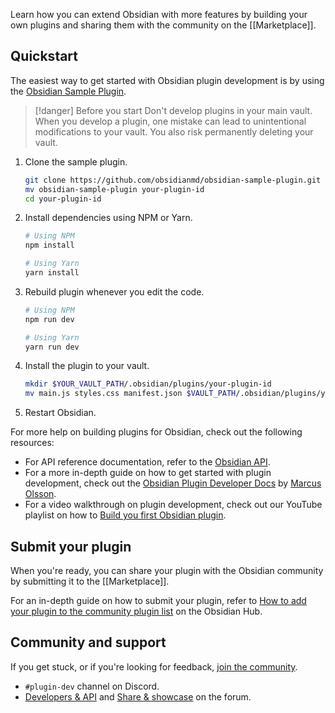 Learn how you can extend Obsidian with more features by building your own plugins and sharing them with the community on the [[Marketplace]].

## Quickstart

The easiest way to get started with Obsidian plugin development is by using the [Obsidian Sample Plugin](https://github.com/obsidianmd/obsidian-sample-plugin).

> [!danger] Before you start
> Don't develop plugins in your main vault. When you develop a plugin, one mistake can lead to unintentional modifications to your vault. You also risk permanently deleting your vault.

1. Clone the sample plugin.

   ```bash
   git clone https://github.com/obsidianmd/obsidian-sample-plugin.git
   mv obsidian-sample-plugin your-plugin-id
   cd your-plugin-id
   ```

1. Install dependencies using NPM or Yarn.

   ```bash
   # Using NPM
   npm install

   # Using Yarn
   yarn install
   ```

1. Rebuild plugin whenever you edit the code.

   ```bash
   # Using NPM
   npm run dev

   # Using Yarn
   yarn run dev
   ```

1. Install the plugin to your vault.

   ```bash
   mkdir $YOUR_VAULT_PATH/.obsidian/plugins/your-plugin-id
   mv main.js styles.css manifest.json $VAULT_PATH/.obsidian/plugins/your-plugin-id
   ```

1. Restart Obsidian.

For more help on building plugins for Obsidian, check out the following resources:

- For API reference documentation, refer to the [Obsidian API](https://github.com/obsidianmd/obsidian-api).
- For a more in-depth guide on how to get started with plugin development, check out the [Obsidian Plugin Developer Docs](https://marcus.se.net/obsidian-plugin-docs) by [Marcus Olsson](https://marcus.se.net).
- For a video walkthrough on plugin development, check out our YouTube playlist on how to [Build you first Obsidian plugin](https://www.youtube.com/playlist?list=PLIDCb22ZUTBnMCbJa-st4PD5T3Olep078).

## Submit your plugin

When you're ready, you can share your plugin with the Obsidian community by submitting it to the [[Marketplace]].

For an in-depth guide on how to submit your plugin, refer to [How to add your plugin to the community plugin list](https://publish.obsidian.md/hub/04+-+Guides%2C+Workflows%2C+%26+Courses/Guides/How+to+add+your+plugin+to+the+community+plugin+list) on the Obsidian Hub.

## Community and support

If you get stuck, or if you're looking for feedback, [join the community](https://obsidian.md/community).

- `#plugin-dev` channel on Discord.
- [Developers & API](https://forum.obsidian.md/c/developers-api/14) and [Share & showcase](https://forum.obsidian.md/c/share-showcase/9) on the forum.
